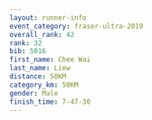 ```yaml
---
layout: runner-info 
event_category: fraser-ultra-2019 
overall_rank: 42
rank: 32
bib: 5016
first_name: Chee Wai
last_name: Liew
distance: 50KM
category_km: 50KM
gender: Male
finish_time: 7-47-30
---
```

